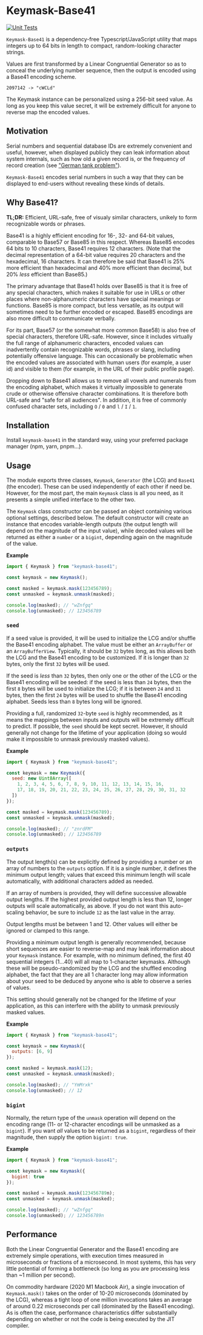 # Keymask-Base41

[![Unit Tests](https://github.com/keymask/keymask-base41/actions/workflows/test.yml/badge.svg)](https://github.com/keymask/keymask-base41/actions/workflows/test.yml)

`Keymask-Base41` is a dependency-free Typescript/JavaScript utility that maps
integers up to 64 bits in length to compact, random-looking character strings.

Values are first transformed by a Linear Congruential Generator so as to
conceal the underlying number sequence, then the output is encoded using a
Base41 encoding scheme.

```
2097142 -> "cWCLd"
```

The Keymask instance can be personalized using a 256-bit seed value. As long as
you keep this value secret, it will be extremely difficult for anyone to
reverse map the encoded values.

## Motivation

Serial numbers and sequential database IDs are extremely convenient and useful,
however, when displayed publicly they can leak information about system
internals, such as how old a given record is, or the frequency of record
creation (see
["German tank problem"](https://search.brave.com/search?q=german+tank+problem)).

`Keymask-Base41` encodes serial numbers in such a way that they can be
displayed to end-users without revealing these kinds of details.

## Why Base41?

**TL;DR:** Efficient, URL-safe, free of visualy similar characters, unikely to
form recognizable words or phrases.

Base41 is a highly efficient encoding for 16-, 32- and 64-bit values,
comparable to Base57 or Base85 in this respect. Whereas Base85 encodes 64 bits
to 10 characters, Base41 requires 12 characters. (Note that the decimal
representation of a 64-bit value requires 20 characters and the hexadecimal, 16
characters. It can therefore be said that Base41 is 25% more efficient than
hexadecimal and 40% more efficient than decimal, but 20% *less* efficient than
Base85.)

The primary advantage that Base41 holds over Base85 is that it is free of any
special characters, which makes it suitable for use in URLs or other places
where non-alphanumeric characters have special meanings or functions. Base85 is
more compact, but less versatile, as its output will sometimes need to be
further encoded or escaped. Base85 encodings are also more difficult to
communicate verbally.

For its part, Base57 (or the somewhat more common Base58) is also free of
special characters, therefore URL-safe. However, since it includes virtually
the full range of alphanumeric characters, encoded values can inadvertently
contain recognizable words, phrases or slang, including potentially offensive
language. This can occasionally be problematic when the encoded values are
associated with human users (for example, a user id) and visible to them (for
example, in the URL of their public profile page).

Dropping down to Base41 allows us to remove all vowels and numerals from the
encoding alphabet, which makes it virtually impossible to generate crude or
otherwise offensive character combinations. It is therefore both URL-safe and
"safe for all audiences". In addition, it is free of commonly confused
character sets, including `O` / `0` and `l` / `I` / `1`.

## Installation

Install `keymask-base41` in the standard way, using your preferred package
manager (npm, yarn, pnpm...).

## Usage

The module exports three classes, `Keymask`, `Generator` (the LCG) and
`Base41` (the encoder). These can be used independently of each other if need
be. However, for the most part, the main `Keymask` class is all you need, as it
presents a simple unified interface to the other two.

The `Keymask` class constructor can be passed an object containing various
optional settings, described below. The default constructor will create an
instance that encodes variable-length outputs (the output length will depend on
the magnitude of the input value), while decoded values will be returned as
either a `number` or a `bigint`, depending again on the magnitude of the value.

**Example**

```JavaScript
import { Keymask } from "keymask-base41";

const keymask = new Keymask();

const masked = keymask.mask(123456789);
const unmasked = keymask.unmask(masked);

console.log(masked); // "wZnfgq"
console.log(unmasked); // 123456789
```

### `seed`

If a seed value is provided, it will be used to initialize the LCG and/or
shuffle the Base41 encoding alphabet. The value must be either an `ArrayBuffer`
or an `ArrayBufferView`. Typically, it should be `32` bytes long, as this
allows both the LCG and the Base41 encoding to be customized. If it is longer
than `32` bytes, only the first `32` bytes will be used.

If the seed is *less* than `32` bytes, then only one or the other of the LCG or
the Base41 encoding will be seeded: if the seed is less than `24` bytes, then
the first `8` bytes will be used to initialize the LCG; if it is between `24`
and `31` bytes, then the first `24` bytes will be used to shuffle the Base41
encoding alphabet. Seeds less than `8` bytes long will be ignored.

Providing a full, randomized `32`-byte `seed` is highly recommended, as it
means the mappings between inputs and outputs will be extremely difficult to
predict. If possible, the `seed` should be kept secret. However, it should
generally not change for the lifetime of your application (doing so would make
it impossible to unmask previously masked values).

**Example**

```JavaScript
import { Keymask } from "keymask-base41";

const keymask = new Keymask({
  seed: new Uint8Array([
    1, 2, 3, 4, 5, 6, 7, 8, 9, 10, 11, 12, 13, 14, 15, 16,
    17, 18, 19, 20, 21, 22, 23, 24, 25, 26, 27, 28, 29, 30, 31, 32
  ])
});

const masked = keymask.mask(123456789);
const unmasked = keymask.unmask(masked);

console.log(masked); // "znrdFM"
console.log(unmasked); // 123456789

```

### `outputs`

The output length(s) can be explicitly defined by providing a number or an
array of numbers to the `outputs` option. If it is a single number, it defines
the minimum output length; values that exceed this minimum length will scale
automatically, with additional characters added as needed.

If an array of numbers is provided, they will define successive allowable
output lengths. If the highest provided output length is less than 12, longer
outputs will scale automatically, as above. If you do not want this
auto-scaling behavior, be sure to include `12` as the last value in the array.

Output lengths must be between 1 and 12. Other values will either be ignored
or clamped to this range.

Providing a minimum output length is generally recommended, because short
sequences are easier to reverse-map and may leak information about your
`Keymask` instance. For example, with no minimum defined, the first 40
sequential integers (1...40) will all map to 1-character keymasks. Although
these will be pseudo-randomized by the LCG and the shuffled encoding alphabet,
the fact that they are all 1 character long may allow information about your
seed to be deduced by anyone who is able to observe a series of values.

This setting should generally not be changed for the lifetime of your
application, as this can interfere with the ability to unmask previously
masked values.

**Example**

```JavaScript
import { Keymask } from "keymask-base41";

const keymask = new Keymask({
  outputs: [6, 9]
});

const masked = keymask.mask(12);
const unmasked = keymask.unmask(masked);

console.log(masked); // "YmMrxk"
console.log(unmasked); // 12
```

### `bigint`

Normally, the return type of the `unmask` operation will depend on the encoding
range (11- or 12-character encodings will be unmasked as a `bigint`). If you
want *all* values to be returned as a `bigint`, regardless of their magnitude,
then supply the option `bigint: true`.

**Example**

```JavaScript
import { Keymask } from "keymask-base41";

const keymask = new Keymask({
  bigint: true
});

const masked = keymask.mask(123456789n);
const unmasked = keymask.unmask(masked);

console.log(masked); // "wZnfgq"
console.log(unmasked); // 123456789n
```

## Performance

Both the Linear Congruential Generator and the Base41 encoding are extremely
simple operations, with execution times measured in microseconds or fractions
of a microsecond. In most systems, this has very little potential of forming
a bottleneck (so long as you are processing less than ~1 million per second).

On commodity hardware (2020 M1 Macbook Air), a single invocation of
`Keymask.mask()` takes on the order of 10-20 microseconds (dominated by the
LCG), whereas a tight loop of one million invocations takes an average of
around 0.22 microseconds per call (dominated by the Base41 encoding). As is
often the case, performance characteristics differ substantially depending on
whether or not the code is being executed by the JIT compiler.
